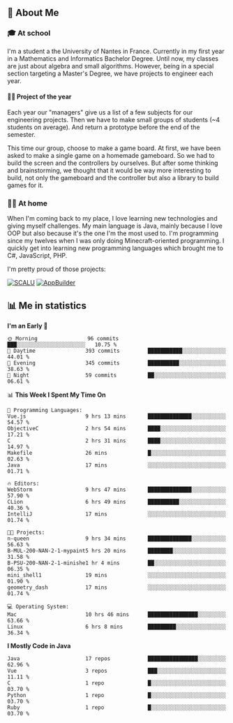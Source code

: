 ## 👀 About Me

### 🎓 At school

I'm a student a the University of Nantes in France. Currently in my first year in a Mathematics and Informatics Bachelor Degree. Until now, my classes are just about algebra and small algorithms. However, being in a special section targeting a Master's Degree, we have projects to engineer each year. 

#### 🔧🔬 Project of the year

Each year our "managers" give us a list of a few subjects for our engineering projects. Then we have to make small groups of students (~4 students on average). And return a prototype before the end of the semester.

This time our group, choose to make a game board. At first, we have been asked to make a single game on a homemade gameboard. So we had to build the screen and the controllers by ourselves. 
But after some thinking and brainstorming, we thought that it would be way more interesting to build, not only the gameboard and the controller but also a library to build games for it.

### 👨‍💻 At home

When I'm coming back to my place, I love learning new technologies and giving myself challenges. My main language is Java, mainly because I love OOP but also because it's the one I'm the most used to. I'm programming since my twelves when I was only doing Minecraft-oriented programming.  I quickly get into learning new programming languages which brought me to C#, JavaScript, PHP. 

I'm pretty proud of those projects:

[![SCALU](https://github-readme-stats.vercel.app/api/pin?username=renardfute&repo=SCALU)](https://github.com/renardfute/scalu)
[![AppBuilder](https://github-readme-stats.vercel.app/api/pin?username=pulsedev2&repo=AppBuilder)](https://github.com/pulsedev2/AppBuilder)

## 📊 Me in statistics
<!--START_SECTION:waka-->
**I'm an Early 🐤** 

```text
🌞 Morning                96 commits          ███░░░░░░░░░░░░░░░░░░░░░░   10.75 % 
🌆 Daytime                393 commits         ███████████░░░░░░░░░░░░░░   44.01 % 
🌃 Evening                345 commits         ██████████░░░░░░░░░░░░░░░   38.63 % 
🌙 Night                  59 commits          ██░░░░░░░░░░░░░░░░░░░░░░░   06.61 % 
```


📊 **This Week I Spent My Time On** 

```text
💬 Programming Languages: 
Vue.js                   9 hrs 13 mins       ██████████████░░░░░░░░░░░   54.57 % 
ObjectiveC               2 hrs 54 mins       ████░░░░░░░░░░░░░░░░░░░░░   17.21 % 
C                        2 hrs 31 mins       ████░░░░░░░░░░░░░░░░░░░░░   14.97 % 
Makefile                 26 mins             █░░░░░░░░░░░░░░░░░░░░░░░░   02.63 % 
Java                     17 mins             ░░░░░░░░░░░░░░░░░░░░░░░░░   01.71 % 

🔥 Editors: 
WebStorm                 9 hrs 47 mins       ██████████████░░░░░░░░░░░   57.90 % 
CLion                    6 hrs 49 mins       ██████████░░░░░░░░░░░░░░░   40.36 % 
IntelliJ                 17 mins             ░░░░░░░░░░░░░░░░░░░░░░░░░   01.74 % 

🐱‍💻 Projects: 
n-queen                  9 hrs 34 mins       ██████████████░░░░░░░░░░░   56.63 % 
B-MUL-200-NAN-2-1-mypaint5 hrs 20 mins       ████████░░░░░░░░░░░░░░░░░   31.58 % 
B-PSU-200-NAN-2-1-minishe1 hr 4 mins         ██░░░░░░░░░░░░░░░░░░░░░░░   06.35 % 
mini_shell1              19 mins             ░░░░░░░░░░░░░░░░░░░░░░░░░   01.90 % 
geometry_dash            17 mins             ░░░░░░░░░░░░░░░░░░░░░░░░░   01.74 % 

💻 Operating System: 
Mac                      10 hrs 46 mins      ████████████████░░░░░░░░░   63.66 % 
Linux                    6 hrs 8 mins        █████████░░░░░░░░░░░░░░░░   36.34 % 
```

**I Mostly Code in Java** 

```text
Java                     17 repos            ████████████████░░░░░░░░░   62.96 % 
Vue                      3 repos             ███░░░░░░░░░░░░░░░░░░░░░░   11.11 % 
C                        1 repo              █░░░░░░░░░░░░░░░░░░░░░░░░   03.70 % 
Python                   1 repo              █░░░░░░░░░░░░░░░░░░░░░░░░   03.70 % 
Ruby                     1 repo              █░░░░░░░░░░░░░░░░░░░░░░░░   03.70 % 
```




<!--END_SECTION:waka-->
